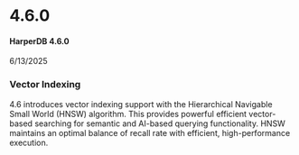 # 4.6.0

#### HarperDB 4.6.0

6/13/2025

### Vector Indexing
4.6 introduces vector indexing support with the Hierarchical Navigable Small World (HNSW) algorithm. This provides powerful efficient vector-based searching for semantic and AI-based querying functionality. HNSW maintains an optimal balance of recall rate with efficient, high-performance execution.